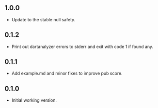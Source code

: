 ## 1.0.0

- Update to the stable null safety.

## 0.1.2

- Print out dartanalyzer errors to stderr and exit with code 1 if found any.

## 0.1.1

- Add example.md and minor fixes to improve pub score.

## 0.1.0

- Initial working version.
